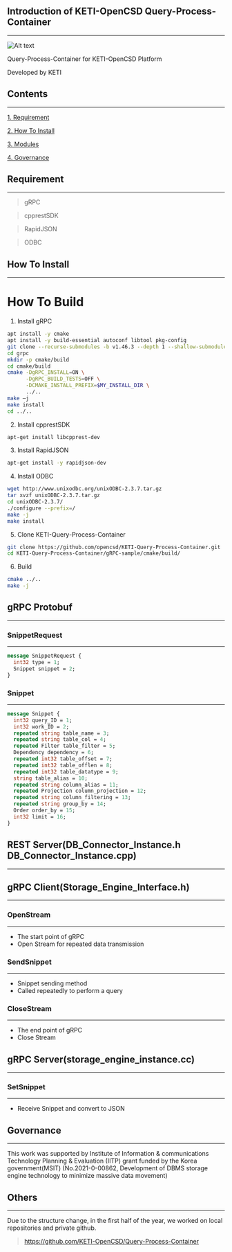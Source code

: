 ## Introduction of KETI-OpenCSD Query-Process-Container
-------------
![Alt text](/%EC%82%AC%EC%A7%84/pushdown.jpg)

Query-Process-Container for KETI-OpenCSD Platform

Developed by KETI

## Contents
-------------
[1. Requirement](#requirement)

[2. How To Install](#How-To-Install)

[3. Modules](#modules)

[4. Governance](#governance)

## Requirement
-------------
>   gRPC

>   cpprestSDK

>   RapidJSON

>   ODBC

## How To Install
-------------
# How To Build
1. Install gRPC
```bash
apt install -y cmake
apt install -y build-essential autoconf libtool pkg-config
git clone --recurse-submodules -b v1.46.3 --depth 1 --shallow-submodules https://github.com/grpc/grpc
cd grpc
mkdir -p cmake/build
cd cmake/build
cmake -DgRPC_INSTALL=ON \
      -DgRPC_BUILD_TESTS=OFF \
      -DCMAKE_INSTALL_PREFIX=$MY_INSTALL_DIR \
      ../..
make –j
make install
cd ../..
```

2. Install cpprestSDK
```bash
apt-get install libcpprest-dev
```

3. Install RapidJSON
```bash
apt-get install -y rapidjson-dev
```

4. Install ODBC
```bash
wget http://www.unixodbc.org/unixODBC-2.3.7.tar.gz
tar xvzf unixODBC-2.3.7.tar.gz
cd unixODBC-2.3.7/
./configure --prefix=/
make -j
make install
```

5. Clone KETI-Query-Process-Container
```bash
git clone https://github.com/opencsd/KETI-Query-Process-Container.git
cd KETI-Query-Process-Container/gRPC-sample/cmake/build/
```

6. Build
```bash
cmake ../..
make -j
```

## gRPC Protobuf
-------------
### SnippetRequest
-------------
```protobuf
message SnippetRequest {
  int32 type = 1;
  Snippet snippet = 2;
}
```

### Snippet
-------------
```protobuf
message Snippet {
  int32 query_ID = 1;
  int32 work_ID = 2;
  repeated string table_name = 3;
  repeated string table_col = 4;
  repeated Filter table_filter = 5;
  Dependency dependency = 6;
  repeated int32 table_offset = 7;
  repeated int32 table_offlen = 8;
  repeated int32 table_datatype = 9;
  string table_alias = 10;
  repeated string column_alias = 11;
  repeated Projection column_projection = 12;
  repeated string column_filtering = 13;
  repeated string group_by = 14;
  Order order_by = 15;
  int32 limit = 16;
}
```

## REST Server(DB_Connector_Instance.h DB_Connector_Instance.cpp)
-------------

## gRPC Client(Storage_Engine_Interface.h)
-------------
### OpenStream
-------------
* The start point of gRPC
* Open Stream for repeated data transmission

### SendSnippet
-------------
* Snippet sending method
* Called repeatedly to perform a query

### CloseStream
-------------
* The end point of gRPC
* Close Stream

## gRPC Server(storage_engine_instance.cc)
-------------
### SetSnippet
-------------
* Receive Snippet and convert to JSON

## Governance
-------------
This work was supported by Institute of Information & communications Technology Planning & Evaluation (IITP) grant funded by the Korea government(MSIT) (No.2021-0-00862, Development of DBMS storage engine technology to minimize massive data movement)

## Others
-------------
Due to the structure change, in the first half of the year, we worked on local repositories and private github.
> https://github.com/KETI-OpenCSD/Query-Process-Container
